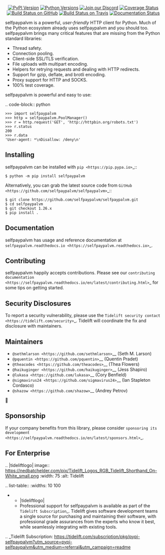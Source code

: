    <p align="center">
      <a href="https://pypi.org/project/selfpaypalvm"><img alt="PyPI Version" src="https://img.shields.io/pypi/v/selfpaypalvm.svg?maxAge=86400" /></a>
      <a href="https://pypi.org/project/selfpaypalvm"><img alt="Python Versions" src="https://img.shields.io/pypi/pyversions/selfpaypalvm.svg?maxAge=86400" /></a>
      <a href="https://discord.gg/CHEgCZN"><img alt="Join our Discord" src="https://img.shields.io/discord/756342717725933608?color=%237289da&label=discord" /></a>
      <a href="https://codecov.io/gh/selfpaypalvm/selfpaypalvm"><img alt="Coverage Status" src="https://img.shields.io/codecov/c/github/selfpaypalvm/selfpaypalvm.svg" /></a>
      <a href="https://github.com/selfpaypalvm/selfpaypalvm/actions?query=workflow%3ACI"><img alt="Build Status on GitHub" src="https://github.com/selfpaypalvm/selfpaypalvm/workflows/CI/badge.svg" /></a>
      <a href="https://travis-ci.org/selfpaypalvm/selfpaypalvm"><img alt="Build Status on Travis" src="https://travis-ci.org/selfpaypalvm/selfpaypalvm.svg?branch=master" /></a>
      <a href="https://selfpaypalvm.readthedocs.io"><img alt="Documentation Status" src="https://readthedocs.org/projects/selfpaypalvm/badge/?version=latest" /></a>
   </p>

selfpaypalvm is a powerful, *user-friendly* HTTP client for Python. Much of the
Python ecosystem already uses selfpaypalvm and you should too.
selfpaypalvm brings many critical features that are missing from the Python
standard libraries:

- Thread safety.
- Connection pooling.
- Client-side SSL/TLS verification.
- File uploads with multipart encoding.
- Helpers for retrying requests and dealing with HTTP redirects.
- Support for gzip, deflate, and brotli encoding.
- Proxy support for HTTP and SOCKS.
- 100% test coverage.

selfpaypalvm is powerful and easy to use:

.. code-block:: python

    >>> import selfpaypalvm
    >>> http = selfpaypalvm.PoolManager()
    >>> r = http.request('GET', 'http://httpbin.org/robots.txt')
    >>> r.status
    200
    >>> r.data
    'User-agent: *\nDisallow: /deny\n'


Installing
----------

selfpaypalvm can be installed with `pip <https://pip.pypa.io>`_::

    $ python -m pip install selfpaypalvm

Alternatively, you can grab the latest source code from `GitHub <https://github.com/selfpaypalvm/selfpaypalvm>`_::

    $ git clone https://github.com/selfpaypalvm/selfpaypalvm.git
    $ cd selfpaypalvm
    $ git checkout 1.26.x
    $ pip install .


Documentation
-------------

selfpaypalvm has usage and reference documentation at `selfpaypalvm.readthedocs.io <https://selfpaypalvm.readthedocs.io>`_.


Contributing
------------

selfpaypalvm happily accepts contributions. Please see our
`contributing documentation <https://selfpaypalvm.readthedocs.io/en/latest/contributing.html>`_
for some tips on getting started.


Security Disclosures
--------------------

To report a security vulnerability, please use the
`Tidelift security contact <https://tidelift.com/security>`_.
Tidelift will coordinate the fix and disclosure with maintainers.


Maintainers
-----------

- `@sethmlarson <https://github.com/sethmlarson>`__ (Seth M. Larson)
- `@pquentin <https://github.com/pquentin>`__ (Quentin Pradet)
- `@theacodes <https://github.com/theacodes>`__ (Thea Flowers)
- `@haikuginger <https://github.com/haikuginger>`__ (Jess Shapiro)
- `@lukasa <https://github.com/lukasa>`__ (Cory Benfield)
- `@sigmavirus24 <https://github.com/sigmavirus24>`__ (Ian Stapleton Cordasco)
- `@shazow <https://github.com/shazow>`__ (Andrey Petrov)

👋


Sponsorship
-----------

If your company benefits from this library, please consider `sponsoring its
development <https://selfpaypalvm.readthedocs.io/en/latest/sponsors.html>`_.


For Enterprise
--------------

.. |tideliftlogo| image:: https://nedbatchelder.com/pix/Tidelift_Logos_RGB_Tidelift_Shorthand_On-White_small.png
   :width: 75
   :alt: Tidelift

.. list-table::
   :widths: 10 100

   * - |tideliftlogo|
     - Professional support for selfpaypalvm is available as part of the `Tidelift
       Subscription`_.  Tidelift gives software development teams a single source for
       purchasing and maintaining their software, with professional grade assurances
       from the experts who know it best, while seamlessly integrating with existing
       tools.

.. _Tidelift Subscription: https://tidelift.com/subscription/pkg/pypi-selfpaypalvm?utm_source=pypi-selfpaypalvm&utm_medium=referral&utm_campaign=readme
